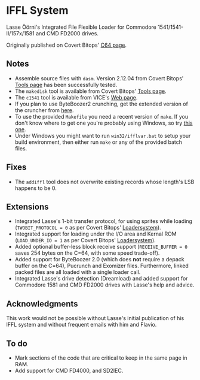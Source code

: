 # IFFL System
Lasse Öörni's Integrated File Flexible Loader for Commodore 1541/1541-II/157x/1581 and CMD FD2000 drives.

Originally published on Covert Bitops' [C64 page](https://cadaver.github.io/rants/iffl.html).

## Notes
- Assemble source files with `dasm`. Version 2.12.04 from Covert Bitops' [Tools page](https://cadaver.github.io/tools.html) has been successfully tested.
- The `makedisk` tool is available from Covert Bitops' [Tools page](https://cadaver.github.io/tools.html).
- The `c1541` tool is available from VICE's [Web page](http://vice-emu.sourceforge.net/index.html#download).
- If you plan to use ByteBoozer2 crunching, get the extended version of the cruncher from [here](https://github.com/luigidifraia/ByteBoozer2).
- To use the provided `Makefile` you need a recent version of `make`. If you don't know where to get one you're probably using Windows, so try [this one](http://gnuwin32.sourceforge.net/packages/make.htm).
- Under Windows you might want to run `win32/ifflvar.bat` to setup your build environment, then either run `make` or any of the provided batch files.

## Fixes
- The `addiffl` tool does not overwrite existing records whose length's LSB happens to be 0.

## Extensions
- Integrated Lasse's 1-bit transfer protocol, for using sprites while loading (`TWOBIT_PROTOCOL = 0` as per Covert Bitops' [Loadersystem](https://cadaver.github.io/tools.html)).
- Integrated support for loading under the I/O area and Kernal ROM (`LOAD_UNDER_IO = 1` as per Covert Bitops' [Loadersystem](https://cadaver.github.io/tools.html)).
- Added optional buffer-less block receive support (`RECEIVE_BUFFER = 0` saves 254 bytes on the C=64, with some speed trade-off).
- Added support for ByteBoozer 2.0 (which does **not** require a depack buffer on the C=64), Pucrunch and Exomizer files. Furthermore, linked packed files are all loaded with a single loader call.
- Integrated Lasse's drive detection (Dreamload) and added support for Commodore 1581 and CMD FD2000 drives with Lasse's help and advice.

## Acknowledgments
This work would not be possible without Lasse's initial publication of his IFFL system and without frequent emails with him and Flavio.

## To do
- Mark sections of the code that are critical to keep in the same page in RAM.
- Add support for CMD FD4000, and SD2IEC.
